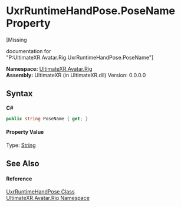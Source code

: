 # UxrRuntimeHandPose.PoseName Property 
 

\[Missing <summary> documentation for "P:UltimateXR.Avatar.Rig.UxrRuntimeHandPose.PoseName"\]

**Namespace:**&nbsp;<a href="N_UltimateXR_Avatar_Rig">UltimateXR.Avatar.Rig</a><br />**Assembly:**&nbsp;UltimateXR (in UltimateXR.dll) Version: 0.0.0.0

## Syntax

**C#**<br />
``` C#
public string PoseName { get; }
```


#### Property Value
Type: <a href="https://docs.microsoft.com/dotnet/api/system.string" target="_blank" rel="noopener noreferrer">String</a>

## See Also


#### Reference
<a href="T_UltimateXR_Avatar_Rig_UxrRuntimeHandPose">UxrRuntimeHandPose Class</a><br /><a href="N_UltimateXR_Avatar_Rig">UltimateXR.Avatar.Rig Namespace</a><br />